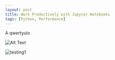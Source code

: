 ```yaml
---
layout: post
title: Work Productively with Jupyter Notebooks
tags: [Python, Performance]
---
```


A qwertyuio



![Alt Text](C:\Users\Nitin.N.Singh\Downloads\test11.gif)



![testing1](C:\Users\Nitin.N.Singh\Desktop\BLOG\yourboygorja11.github.io\_posts\Images\testing.jpg)

